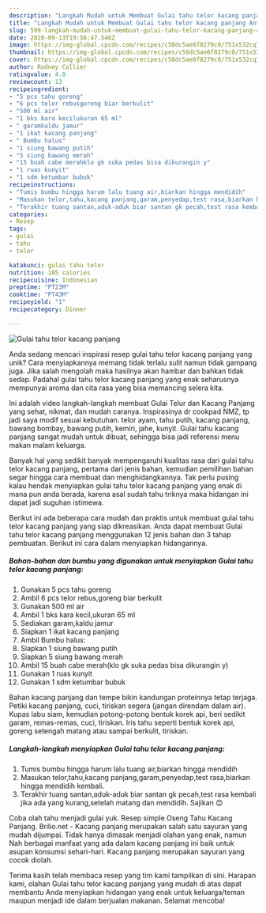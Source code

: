 ```yaml
---
description: "Langkah Mudah untuk Membuat Gulai tahu telor kacang panjang Anti Gagal"
title: "Langkah Mudah untuk Membuat Gulai tahu telor kacang panjang Anti Gagal"
slug: 599-langkah-mudah-untuk-membuat-gulai-tahu-telor-kacang-panjang-anti-gagal
date: 2020-09-13T19:56:47.546Z
image: https://img-global.cpcdn.com/recipes/c58dc5ae6f8279c0/751x532cq70/gulai-tahu-telor-kacang-panjang-foto-resep-utama.jpg
thumbnail: https://img-global.cpcdn.com/recipes/c58dc5ae6f8279c0/751x532cq70/gulai-tahu-telor-kacang-panjang-foto-resep-utama.jpg
cover: https://img-global.cpcdn.com/recipes/c58dc5ae6f8279c0/751x532cq70/gulai-tahu-telor-kacang-panjang-foto-resep-utama.jpg
author: Rodney Collier
ratingvalue: 4.8
reviewcount: 13
recipeingredient:
- "5 pcs tahu goreng"
- "6 pcs telor rebusgoreng biar berkulit"
- "500 ml air"
- "1 bks kara kecilukuran 65 ml"
- " garamkaldu jamur"
- "1 ikat kacang panjang"
- " Bumbu halus"
- "1 siung bawang putih"
- "5 siung bawang merah"
- "15 buah cabe merahklo gk suka pedas bisa dikurangin y"
- "1 ruas kunyit"
- "1 sdm ketumbar bubuk"
recipeinstructions:
- "Tumis bumbu hingga harum lalu tuang air,biarkan hingga mendidih"
- "Masukan telor,tahu,kacang panjang,garam,penyedap,test rasa,biarkan hingga mendidih kembali."
- "Terakhir tuang santan,aduk-aduk biar santan gk pecah,test rasa kembali jika ada yang kurang,setelah matang dan mendidih. Sajikan 😊"
categories:
- Resep
tags:
- gulai
- tahu
- telor

katakunci: gulai tahu telor 
nutrition: 185 calories
recipecuisine: Indonesian
preptime: "PT23M"
cooktime: "PT43M"
recipeyield: "1"
recipecategory: Dinner

---
```



![Gulai tahu telor kacang panjang](https://img-global.cpcdn.com/recipes/c58dc5ae6f8279c0/751x532cq70/gulai-tahu-telor-kacang-panjang-foto-resep-utama.jpg)

Anda sedang mencari inspirasi resep gulai tahu telor kacang panjang yang unik? Cara menyiapkannya memang tidak terlalu sulit namun tidak gampang juga. Jika salah mengolah maka hasilnya akan hambar dan bahkan tidak sedap. Padahal gulai tahu telor kacang panjang yang enak seharusnya mempunyai aroma dan cita rasa yang bisa memancing selera kita.

Ini adalah video langkah-langkah membuat Gulai Telur dan Kacang Panjang yang sehat, nikmat, dan mudah caranya. Inspirasinya dr cookpad NMZ, tp jadi saya modif sesuai kebutuhan. telor ayam, tahu putih, kacang panjang, bawang bombay, bawang putih, kemiri, jahe, kunyit. Gulai tahu kacang panjang sangat mudah untuk dibuat, sehingga bisa jadi referensi menu makan malam keluarga.

Banyak hal yang sedikit banyak mempengaruhi kualitas rasa dari gulai tahu telor kacang panjang, pertama dari jenis bahan, kemudian pemilihan bahan segar hingga cara membuat dan menghidangkannya. Tak perlu pusing kalau hendak menyiapkan gulai tahu telor kacang panjang yang enak di mana pun anda berada, karena asal sudah tahu triknya maka hidangan ini dapat jadi suguhan istimewa.


Berikut ini ada beberapa cara mudah dan praktis untuk membuat gulai tahu telor kacang panjang yang siap dikreasikan. Anda dapat membuat Gulai tahu telor kacang panjang menggunakan 12 jenis bahan dan 3 tahap pembuatan. Berikut ini cara dalam menyiapkan hidangannya.

<!--inarticleads1-->

##### Bahan-bahan dan bumbu yang digunakan untuk menyiapkan Gulai tahu telor kacang panjang:

1. Gunakan 5 pcs tahu goreng
1. Ambil 6 pcs telor rebus,goreng biar berkulit
1. Gunakan 500 ml air
1. Ambil 1 bks kara kecil,ukuran 65 ml
1. Sediakan  garam,kaldu jamur
1. Siapkan 1 ikat kacang panjang
1. Ambil  Bumbu halus:
1. Siapkan 1 siung bawang putih
1. Siapkan 5 siung bawang merah
1. Ambil 15 buah cabe merah(klo gk suka pedas bisa dikurangin y)
1. Gunakan 1 ruas kunyit
1. Gunakan 1 sdm ketumbar bubuk


Bahan kacang panjang dan tempe bikin kandungan proteinnya tetap terjaga. Petiki kacang panjang, cuci, tiriskan segera (jangan direndam dalam air). Kupas labu siam, kemudian potong-potong bentuk korek api, beri sedikit garam, remas-remas, cuci, tiriskan. Iris tahu seperti bentuk korek api, goreng setengah matang atau sampai berkulit, tiriskan. 

<!--inarticleads2-->

##### Langkah-langkah menyiapkan Gulai tahu telor kacang panjang:

1. Tumis bumbu hingga harum lalu tuang air,biarkan hingga mendidih
1. Masukan telor,tahu,kacang panjang,garam,penyedap,test rasa,biarkan hingga mendidih kembali.
1. Terakhir tuang santan,aduk-aduk biar santan gk pecah,test rasa kembali jika ada yang kurang,setelah matang dan mendidih. Sajikan 😊


Coba olah tahu menjadi gulai yuk. Resep simple Oseng Tahu Kacang Panjang. Brilio.net - Kacang panjang merupakan salah satu sayuran yang mudah dijumpai. Tidak hanya dimasak menjadi olahan yang enak, namun Nah berbagai manfaat yang ada dalam kacang panjang ini baik untuk asupan konsumsi sehari-hari. Kacang panjang merupakan sayuran yang cocok diolah. 

Terima kasih telah membaca resep yang tim kami tampilkan di sini. Harapan kami, olahan Gulai tahu telor kacang panjang yang mudah di atas dapat membantu Anda menyiapkan hidangan yang enak untuk keluarga/teman maupun menjadi ide dalam berjualan makanan. Selamat mencoba!
